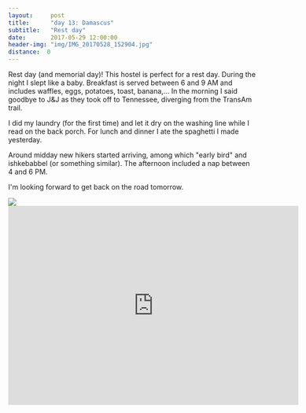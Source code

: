 ```yaml
---
layout:     post
title:      "day 13: Damascus"
subtitle:   "Rest day"
date:       2017-05-29 12:00:00
header-img: "img/IMG_20170528_152904.jpg"
distance:  0
---
```


Rest day (and memorial day)!
This hostel is perfect for a rest day.
During the night I slept like a baby.
Breakfast is served between 6 and 9 AM and includes waffles, eggs, potatoes, toast, banana,...
In the morning I said goodbye to J&J as they took off to Tennessee, diverging from the TransAm trail.

I did my laundry (for the first time) and let it dry on the washing line while I read on the back porch.
For lunch and dinner I ate the spaghetti I made yesterday.

Around midday new hikers started arriving, among which "early bird" and ishkebabbel (or something similar).
The afternoon included a nap between 4 and 6 PM.

I'm looking forward to get back on the road tomorrow.


<img src="{{ site.baseurl }}/img/IMG_20170529_120022.jpg">
<span class="caption text-muted"></span>


<iframe height='405' width='590' frameborder='0' allowtransparency='true' scrolling='no' src='https://www.strava.com/activities/1012077040/embed/39db0d02694bd614d4e2dc9d1af7ba4e6df94846'></iframe>
